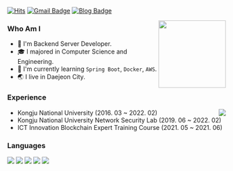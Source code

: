 [![Hits](https://hits.seeyoufarm.com/api/count/incr/badge.svg?url=https%3A%2F%2Fgithub.com%2Fkmg733&count_bg=%2379C83D&title_bg=%23555555&icon=&icon_color=%23E7E7E7&title=hits&edge_flat=false)](https://hits.seeyoufarm.com)
[![Gmail Badge](https://img.shields.io/badge/Gmail-D14836?style=flat&logo=Gmail&logoColor=white)](mailto:mink906@gmail.com)
[![Blog Badge](https://img.shields.io/badge/Tech%20Blog-555263?style=flat&logoColor=white)](https://blog.naver.com/mang906)

[<img align='right' src="https://github-readme-stats.vercel.app/api?username=kmg733" height="155">](https://github.com/kmg733)

### Who Am I
- 🧡 I'm Backend Server Developer.
 - 🎓 I majored in Computer Science and Engineering.
 - 📕 I'm currently learning `Spring Boot`, `Docker`, `AWS`.
 - 🌏 I live in Daejeon City.
### Experience
[<img align='right' src="http://mazassumnida.wtf/api/v2/generate_badge?boj=azure906">](https://solved.ac/profile/azure906)

 - Kongju National University (2016. 03 ~ 2022. 02)
 - Kongju National University Network Security Lab (2019. 06 ~ 2022. 02)
 - ICT Innovation Blockchain Expert Training Course (2021. 05 ~ 2021. 06)

 
### Languages
<img src="https://img.shields.io/badge/C-A8B9CC?style=flat-square&logo=C&logoColor=white"/> <img src="https://img.shields.io/badge/Python-3766AB?style=flat-square&logo=Python&logoColor=white"/> <img src="https://img.shields.io/badge/Java-007396?style=flat-square&logo=Java&logoColor=white"/> <img src="https://img.shields.io/badge/Mysql-4479A1?style=flat-square&logo=Mysql&logoColor=white"/> <img src="https://img.shields.io/badge/NODE.js-FFAE21?style=flat-square&logo=node.js&logoColor=white"/>

